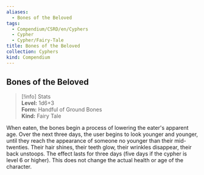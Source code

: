 ```yaml
---
aliases:
  - Bones of the Beloved
tags:
  - Compendium/CSRD/en/Cyphers
  - Cypher
  - Cypher/Fairy-Tale
title: Bones of the Beloved
collection: Cyphers
kind: Compendium
---
```

## Bones of the Beloved  
>[!info] Stats  
> **Level:** 1d6+3  
> **Form:** Handful of Ground Bones  
> **Kind:** Fairy Tale
  
When eaten, the bones begin a process of lowering the eater's apparent age. Over the next three days, the user begins to look younger and younger, until they reach the appearance of someone no younger than their mid-twenties. Their hair shines, their teeth glow, their wrinkles disappear, their back unstoops. The effect lasts for three days (five days if the cypher is level 6 or higher). This does not change the actual health or age of the character.